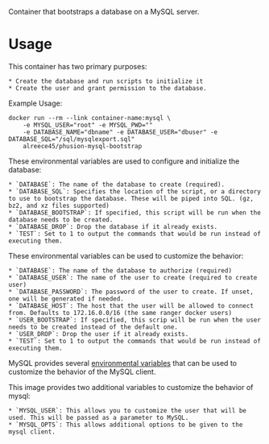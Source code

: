 
Container that bootstraps a database on a MySQL server.

Usage
===================

This container has two primary purposes:

    * Create the database and run scripts to initialize it
    * Create the user and grant permission to the database.

Example Usage:

    docker run --rm --link container-name:mysql \
        -e MYSQL_USER="root" -e MYSQL_PWD=""
        -e DATABASE_NAME="dbname" -e DATABASE_USER="dbuser" -e DATABASE_SQL="/sql/mysqlexport.sql"
        alreece45/phusion-mysql-bootstrap

These environmental variables are used to configure and initialize the database:

    * `DATABASE`: The name of the database to create (required).
    * `DATABASE_SQL`: Specifies the location of the script, or a directory to use to bootstrap the database. These will be piped into SQL. (gz, bz2, and xz files supported)
    * `DATABASE_BOOTSTRAP`: If specified, this script will be run when the database needs to be created.
    * `DATABASE_DROP`: Drop the database if it already exists.
    * `TEST`: Set to 1 to output the commands that would be run instead of executing them.

These environmental variables can be used to customize the behavior:

    * `DATABASE`: The name of the database to authorize (required) 
    * `DATABASE_USER`: The name of the user to create (required to create user)
    * `DATABASE_PASSWORD`: The password of the user to create. If unset, one will be generated if needed.
    * `DATABASE_HOST`: The host that the user will be allowed to connect from. Defaults to 172.16.0.0/16 (the same ranger docker users)
    * `USER_BOOTSTRAP`: If specified, this scrip will be run when the user needs to be created instead of the default one.
    * `USER_DROP`: Drop the user if it already exists.
    * `TEST`: Set to 1 to output the commands that would be run instead of executing them.


MySQL provides several [environmental variables](https://dev.mysql.com/doc/refman/5.6/en/environment-variables.html) 
that can be used to customize the behavior of the MySQL client.

This image provides two additional variables to customize the behavior of mysql:

    * `MYSQL_USER`: This allows you to customize the user that will be used. This will be passed as a parameter to MySQL.
    * `MYSQL_OPTS`: This allows additional options to be given to the mysql client.

